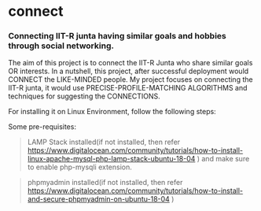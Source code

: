 # connect
### Connecting IIT-R junta having similar goals and hobbies through social networking.

The aim of this project is to connect the IIT-R Junta who share similar goals OR
interests. In a nutshell, this project, after successful deployment would CONNECT
the LIKE-MINDED people. My project focuses on connecting the IIT-R junta, it would
use PRECISE-PROFILE-MATCHING ALGORITHMS and techniques for suggesting the
CONNECTIONS.

For installing it on Linux Environment, follow the following steps:

Some pre-requisites:

> LAMP Stack installed(if not installed, then refer https://www.digitalocean.com/community/tutorials/how-to-install-linux-apache-mysql-php-lamp-stack-ubuntu-18-04 ) and make sure to enable php-mysqli extension.

> phpmyadmin installed(if not installed, then refer https://www.digitalocean.com/community/tutorials/how-to-install-and-secure-phpmyadmin-on-ubuntu-18-04 )


